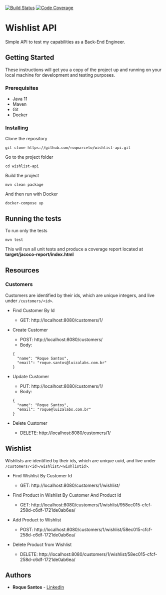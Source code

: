 [![Build Status](https://travis-ci.com/roqmarcelo/wishlist-api.svg?branch=master)](https://travis-ci.com/roqmarcelo/wishlist-api)
[![Code Coverage](https://codecov.io/gh/roqmarcelo/wishlist-api/coverage.svg)](https://codecov.io/gh/roqmarcelo/wishlist-api)

# Wishlist API

Simple API to test my capabilities as a Back-End Engineer.

## Getting Started

These instructions will get you a copy of the project up and running on your local machine for development and testing purposes.

### Prerequisites

* Java 11
* Maven
* Git
* Docker

### Installing

Clone the repository

```
git clone https://github.com/roqmarcelo/wishlist-api.git
```

Go to the project folder

```
cd wishlist-api
```

Build the project

```
mvn clean package
```

And then run with Docker

```
docker-compose up
```

## Running the tests

To run only the tests

```
mvn test
```

This will run all unit tests and produce a coverage report located at **target/jacoco-report/index.html**

## Resources

### Customers
Customers are identified by their ids, which are unique integers, and live under ```/customers/<id>```.

* Find Customer By Id
  * GET: http://localhost:8080/customers/1/
  
* Create Customer
  * POST: http://localhost:8080/customers/
  * Body:
  ```
  {
    "name": "Roque Santos",
    "email": "roque.santos@luizalabs.com.br"
  }
  ```

* Update Customer
  * PUT: http://localhost:8080/customers/1/
  * Body:
  ```
  {
    "name": "Roque Santos",
    "email": "roque@luizalabs.com.br"
  }
  ```
  
* Delete Customer
  * DELETE: http://localhost:8080/customers/1/
  
## Wishlist
Wishlists are identified by their ids, which are unique uuid, and live under ```/customers/<id>/wishlist/<wishlistid>```.

* Find Wishlist By Customer Id
  * GET: http://localhost:8080/customers/1/wishlist/
  
* Find Product in Wishlist By Customer And Product Id
  * GET: http://localhost:8080/customers/1/wishlist/958ec015-cfcf-258d-c6df-1721de0ab6ea/
  
* Add Product to Wishlist
  * POST: http://localhost:8080/customers/1/wishlist/58ec015-cfcf-258d-c6df-1721de0ab6ea/
  
* Delete Product from Wishlist
  * DELETE: http://localhost:8080/customers/1/wishlist/58ec015-cfcf-258d-c6df-1721de0ab6ea/

## Authors

* **Roque Santos** - [LinkedIn](https://www.linkedin.com/in/roqmarcelo/)